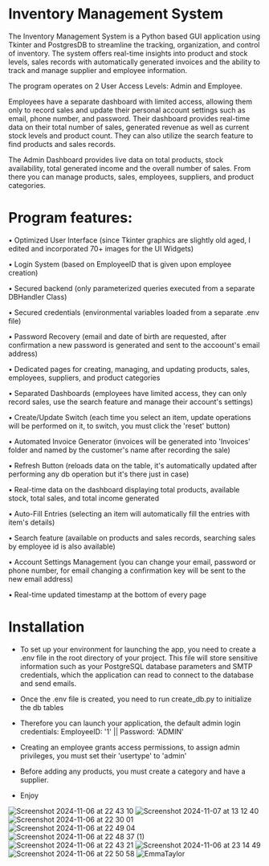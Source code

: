 # Inventory Management System

The Inventory Management System is a Python based GUI application using Tkinter and PostgresDB to streamline the tracking, organization, and control of inventory.
The system offers real-time insights into product and stock levels, sales records with automatically generated invoices and the ability to track and manage supplier and employee information.


The program operates on 2 User Access Levels: Admin and Employee. 


Employees have a separate dashboard with limited access, allowing them only to record sales and update their personal account settings such as email, phone number, and password.
Their dashboard provides real-time data on their total number of sales, generated revenue as well as current stock levels and product count. They can also utilize the search feature to find products and sales records.


The Admin Dashboard provides live data on total products, stock availability, total generated income and the overall number of sales. From there you can manage products, sales, employees, suppliers, and product categories.


# Program features:


• Optimized User Interface (since Tkinter graphics are slightly old aged, I edited and incorporated 70+ images for the UI Widgets)

• Login System  (based on EmployeeID that is given upon employee creation)

• Secured backend  (only parameterized queries executed from a separate DBHandler Class)

• Secured credentials  (environmental variables loaded from a separate .env file)

• Password Recovery  (email and date of birth are requested, after confirmation a new password is generated and sent to the accoount's email address)

• Dedicated pages for creating, managing, and updating products, sales, employees, suppliers, and product categories

• Separated Dashboards  (employees have limited access, they can only record sales, use the search feature and manage their account's settings)

• Create/Update Switch  (each time you select an item, update operations will be performed on it, to switch, you must click the 'reset' button)

• Automated Invoice Generator  (invoices will be generated into 'Invoices' folder and named by the customer's name after recording the sale)

• Refresh Button  (reloads data on the table, it's automatically updated after performing any db operation but it's there just in case)

• Real-time data on the dashboard displaying total products, available stock, total sales, and total income generated

• Auto-Fill Entries  (selecting an item will automatically fill the entries with item's details)

• Search feature  (available on products and sales records, searching sales by employee id is also available)

• Account Settings Management  (you can change your email, password or phone number, for email changing a confirmation key will be sent to the new email address)

• Real-time updated timestamp at the bottom of every page


# Installation

- To set up your environment for launching the app, you need to create a .env file in the root directory of your project. This file will store sensitive information such as your PostgreSQL database parameters and SMTP credentials, which the application can read to connect to the database and send emails.

- Once the .env file is created, you need to run create_db.py to initialize the db tables

- Therefore you can launch your application, the default admin login credentials:  EmployeeID: '1'  ||  Password: 'ADMIN'
- Creating an employee grants access permissions, to assign admin privileges, you must set their 'usertype' to 'admin'

- Before adding any products, you must create a category and have a supplier.

- Enjoy


![Screenshot 2024-11-06 at 22 43 10](https://github.com/user-attachments/assets/ce2bf7a1-7cbd-4cb3-bac7-01b52e5d972c) 
![Screenshot 2024-11-07 at 13 12 40](https://github.com/user-attachments/assets/df5ce535-627e-4a06-85d3-faefead835da)
![Screenshot 2024-11-06 at 22 30 01](https://github.com/user-attachments/assets/891b82bc-266a-4f4a-b2eb-1d1a829bdcfd)
![Screenshot 2024-11-06 at 22 49 04](https://github.com/user-attachments/assets/b6226ae5-8c6b-479e-9fa3-a3429cfff47b)
![Screenshot 2024-11-06 at 22 48 37 (1)](https://github.com/user-attachments/assets/bd601076-dd5e-4110-b585-e0422faf335f)
![Screenshot 2024-11-06 at 22 43 21](https://github.com/user-attachments/assets/8193327e-93d7-4a21-b897-d256a6608e17)
![Screenshot 2024-11-06 at 23 14 49](https://github.com/user-attachments/assets/5d7dc0c5-dd81-4ead-a198-61d477509074)   
![Screenshot 2024-11-06 at 22 50 58](https://github.com/user-attachments/assets/0a609687-e345-424f-b7bf-758b6153f8ac)
![EmmaTaylor](https://github.com/user-attachments/assets/37222b9e-9703-4ca7-9dcc-7f34c2d1d646)

